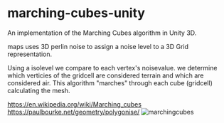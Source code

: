 # marching-cubes-unity
An implementation of the Marching Cubes algorithm in Unity 3D.

 maps uses 3D perlin noise to assign a noise level to a 3D Grid representation.

Using a isolevel we compare to each vertex's noisevalue. we determine which verticies of the gridcell are considered terrain and which are considered air.
This algorithm "marches" through each cube (gridcell) calculating the mesh.

https://en.wikipedia.org/wiki/Marching_cubes
https://paulbourke.net/geometry/polygonise/
![marchingcubes](https://github.com/ACassiusD/marching-cubes-unity/assets/18119577/6d0725e5-5035-4815-b335-956d196c8343)
